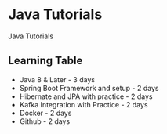 # Java Tutorials
Java Tutorials

## Learning Table
  - Java 8 & Later - 3 days 
  - Spring Boot Framework and setup - 2 days
  - Hibernate and JPA with practice - 2 days
  - Kafka Integration with Practice - 2 days 
  - Docker - 2 days
  - Github - 2 days
